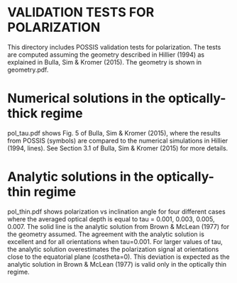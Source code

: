 # VALIDATION TESTS FOR POLARIZATION

This directory includes POSSIS validation tests for polarization. The tests are computed assuming the geometry described in Hillier (1994) as explained in Bulla, Sim & Kromer (2015). The geometry is shown in geometry.pdf.

# Numerical solutions in the optically-thick regime
pol_tau.pdf shows Fig. 5 of Bulla, Sim & Kromer (2015), where the results from POSSIS (symbols) are compared to the numerical simulations in Hillier (1994, lines). See Section 3.1 of Bulla, Sim & Kromer (2015) for more details.

# Analytic solutions in the optically-thin regime
pol_thin.pdf shows polarization vs inclination angle for four different cases where the averaged optical depth is equal to tau = 0.001, 0.003, 0.005, 0.007. The solid line is the analytic solution from Brown & McLean (1977) for the geometry assumed. The agreement with the analytic solution is excellent and for all orientations when tau=0.001. For larger values of tau, the analytic solution overestimates the polarization signal at orientations close to the equatorial plane (costheta=0). This deviation is expected as the analytic solution in Brown & McLean (1977) is valid only in the optically thin regime.